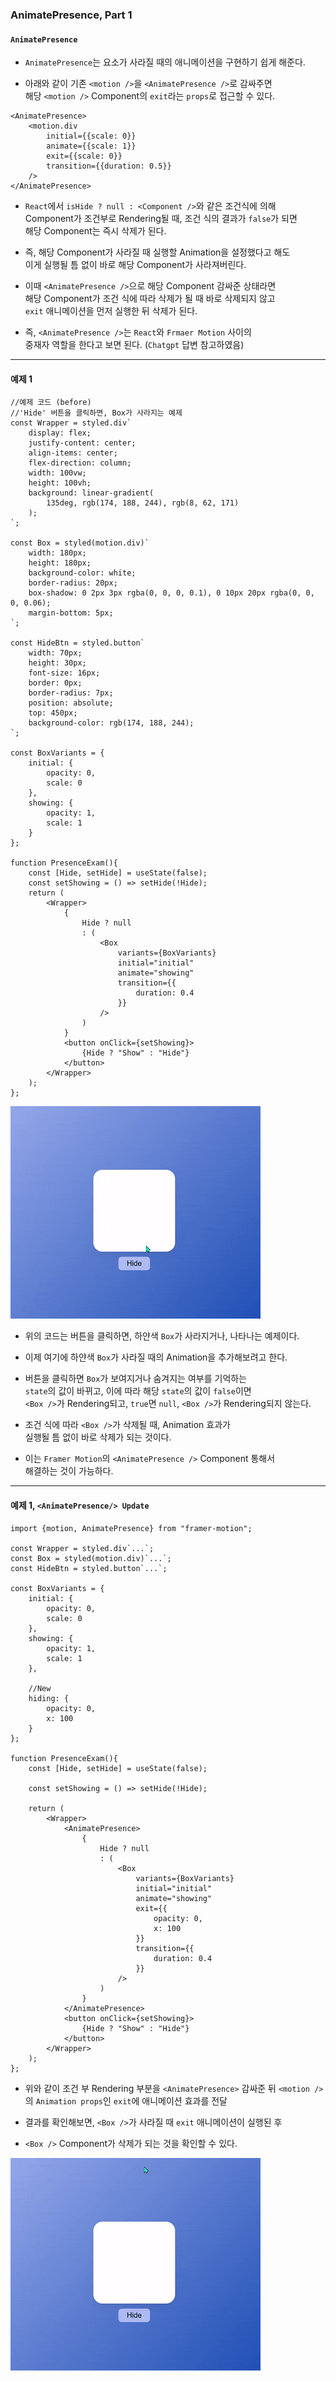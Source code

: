 
### AnimatePresence, Part 1

#### `AnimatePresence`

- `AnimatePresence`는 요소가 사라질 때의 애니메이션을 구현하기 쉽게 해준다.

- 아래와 같이 기존 `<motion />`을 `<AnimatePresence />`로 감싸주면 <br/>
	해당 `<motion />` Component의 `exit`라는 `props`로 접근할 수 있다.

``` tsx
<AnimatePresence>
	<motion.div 
		initial={{scale: 0}}
		animate={{scale: 1}}
		exit={{scale: 0}}
		transition={{duration: 0.5}}
	/>
</AnimatePresence>
```

- `React`에서 `isHide ? null : <Component />`와 같은 조건식에 의해 <br/>
	Component가 조건부로 Rendering될 때, 조건 식의 결과가 `false`가 되면 <br/>
	해당 Component는 즉시 삭제가 된다.
	
- 즉, 해당 Component가 사라질 때 실행할 Animation을 설정했다고 해도 <br/>
	이게 실행될 틈 없이 바로 해당 Component가 사라져버린다.

- 이때 `<AnimatePresence />`으로 해당 Component 감싸준 상태라면 <br/>
	해당 Component가 조건 식에 따라 삭제가 될 때 바로 삭제되지 않고 <br/>
	`exit` 애니메이션을 먼저 실행한 뒤 삭제가 된다.

* 즉, `<AnimatePresence />`는 `React`와 `Frmaer Motion` 사이의 <br/>
	중재자 역할을 한다고 보면 된다. (`Chatgpt` 답변 참고하였음)
---

#### 예제 1 

``` tsx
//예제 코드 (before)
//'Hide' 버튼을 클릭하면, Box가 사라지는 예제
const Wrapper = styled.div`
	display: flex;
	justify-content: center;
	align-items: center;
	flex-direction: column;
	width: 100vw;
	height: 100vh;
	background: linear-gradient(
		135deg, rgb(174, 188, 244), rgb(8, 62, 171)
	);
`;

const Box = styled(motion.div)`
	width: 180px;
	height: 180px;
	background-color: white;
	border-radius: 20px;
	box-shadow: 0 2px 3px rgba(0, 0, 0, 0.1), 0 10px 20px rgba(0, 0, 0, 0.06);
	margin-bottom: 5px;
`;

const HideBtn = styled.button`
	width: 70px;
	height: 30px;
	font-size: 16px;
	border: 0px;
	border-radius: 7px;
	position: absolute;
	top: 450px;
	background-color: rgb(174, 188, 244);
`;

const BoxVariants = {
	initial: {
		opacity: 0,
		scale: 0
	},
	showing: {
		opacity: 1,
		scale: 1
	}
};

function PresenceExam(){
	const [Hide, setHide] = useState(false);
	const setShowing = () => setHide(!Hide);
	return (
		<Wrapper>
			{
				Hide ? null 
				: (
					<Box 
						variants={BoxVariants}
						initial="initial"
						animate="showing"
						transition={{
							duration: 0.4
						}}
					/>
				)
			}
			<button onClick={setShowing}>
				{Hide ? "Show" : "Hide"}
			</button>
		</Wrapper>
	);
};
```

<img src="refImgs/AnimatePresence/ExamSample.gif"/>

- 위의 코드는 버튼을 클릭하면, 하얀색 `Box`가 사라지거나, 나타나는 예제이다.
- 이제 여기에 하얀색 `Box`가 사라질 때의 Animation을 추가해보려고 한다.

- 버튼을 클릭하면 `Box`가 보여지거나 숨겨지는 여부를 기억하는 <br/>
	`state`의 값이 바뀌고, 이에 따라 해당 `state`의 값이 `false`이면 <br/>
	`<Box />`가 Rendering되고, `true`면 `null`, `<Box />`가 Rendering되지 않는다.

- 조건 식에 따라 `<Box />`가 삭제될 때, Animation 효과가 <br/>
	실행될 틈 없이 바로 삭제가 되는 것이다.

- 이는 `Framer Motion`의 `<AnimatePresence />` Component 통해서 <br/>
	해결하는 것이 가능하다.
---

#### 예제 1, `<AnimatePresence/> Update`

``` tsx
import {motion, AnimatePresence} from "framer-motion";

const Wrapper = styled.div`...`;
const Box = styled(motion.div)`...`;
const HideBtn = styled.button`...`;

const BoxVariants = {
	initial: {
		opacity: 0,
		scale: 0
	},
	showing: {
		opacity: 1,
		scale: 1
	},
	
	//New
	hiding: {
		opacity: 0,
		x: 100
	}
};

function PresenceExam(){
	const [Hide, setHide] = useState(false);
	
	const setShowing = () => setHide(!Hide);
	
	return (
		<Wrapper>
			<AnimatePresence>
				{
					Hide ? null 
					: (
						<Box 
							variants={BoxVariants}
							initial="initial"
							animate="showing"
							exit={{
								opacity: 0,
								x: 100
							}}
							transition={{
								duration: 0.4
							}}
						/>
					)
				}
			</AnimatePresence>
			<button onClick={setShowing}>
				{Hide ? "Show" : "Hide"}
			</button>
		</Wrapper>
	);
};
```

- 위와 같이 조건 부 Rendering 부분을 `<AnimatePresence>` 감싸준 뒤
	`<motion />`의 `Animation props`인 `exit`에 애니메이션 효과를 전달

- 결과를 확인해보면, `<Box />`가 사라질 때 `exit` 애니메이션이 실행된 후
- `<Box />` Component가 삭제가 되는 것을 확인할 수 있다.

<img src="refImgs/AnimatePresence/Exam_After.gif"/>


